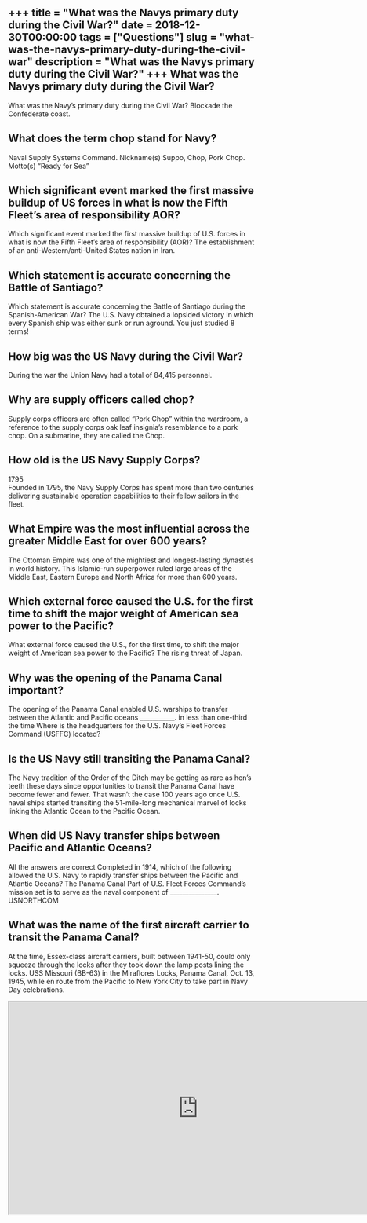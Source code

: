 +++
title = "What was the Navys primary duty during the Civil War?"
date = 2018-12-30T00:00:00
tags = ["Questions"]
slug = "what-was-the-navys-primary-duty-during-the-civil-war"
description = "What was the Navys primary duty during the Civil War?"
+++
What was the Navys primary duty during the Civil War?
-----------------------------------------------------

What was the Navy’s primary duty during the Civil War? Blockade the Confederate coast.

What does the term chop stand for Navy?
---------------------------------------

Naval Supply Systems Command. Nickname(s) Suppo, Chop, Pork Chop. Motto(s) “Ready for Sea”

Which significant event marked the first massive buildup of US forces in what is now the Fifth Fleet’s area of responsibility AOR?
----------------------------------------------------------------------------------------------------------------------------------

Which significant event marked the first massive buildup of U.S. forces in what is now the Fifth Fleet’s area of responsibility (AOR)? The establishment of an anti-Western/anti-United States nation in Iran.

Which statement is accurate concerning the Battle of Santiago?
--------------------------------------------------------------

Which statement is accurate concerning the Battle of Santiago during the Spanish-American War? The U.S. Navy obtained a lopsided victory in which every Spanish ship was either sunk or run aground. You just studied 8 terms!

How big was the US Navy during the Civil War?
---------------------------------------------

During the war the Union Navy had a total of 84,415 personnel.

Why are supply officers called chop?
------------------------------------

Supply corps officers are often called “Pork Chop” within the wardroom, a reference to the supply corps oak leaf insignia’s resemblance to a pork chop. On a submarine, they are called the Chop.

How old is the US Navy Supply Corps?
------------------------------------

1795  
Founded in 1795, the Navy Supply Corps has spent more than two centuries delivering sustainable operation capabilities to their fellow sailors in the fleet.

What Empire was the most influential across the greater Middle East for over 600 years?
---------------------------------------------------------------------------------------

The Ottoman Empire was one of the mightiest and longest-lasting dynasties in world history. This Islamic-run superpower ruled large areas of the Middle East, Eastern Europe and North Africa for more than 600 years.

Which external force caused the U.S. for the first time to shift the major weight of American sea power to the Pacific?
-----------------------------------------------------------------------------------------------------------------------

What external force caused the U.S., for the first time, to shift the major weight of American sea power to the Pacific? The rising threat of Japan.

Why was the opening of the Panama Canal important?
--------------------------------------------------

The opening of the Panama Canal enabled U.S. warships to transfer between the Atlantic and Pacific oceans \_\_\_\_\_\_\_\_\_\_\_. in less than one-third the time Where is the headquarters for the U.S. Navy’s Fleet Forces Command (USFFC) located?

Is the US Navy still transiting the Panama Canal?
-------------------------------------------------

The Navy tradition of the Order of the Ditch may be getting as rare as hen’s teeth these days since opportunities to transit the Panama Canal have become fewer and fewer. That wasn’t the case 100 years ago once U.S. naval ships started transiting the 51-mile-long mechanical marvel of locks linking the Atlantic Ocean to the Pacific Ocean.

When did US Navy transfer ships between Pacific and Atlantic Oceans?
--------------------------------------------------------------------

All the answers are correct Completed in 1914, which of the following allowed the U.S. Navy to rapidly transfer ships between the Pacific and Atlantic Oceans? The Panama Canal Part of U.S. Fleet Forces Command’s mission set is to serve as the naval component of \_\_\_\_\_\_\_\_\_\_\_\_\_\_\_. USNORTHCOM

What was the name of the first aircraft carrier to transit the Panama Canal?
----------------------------------------------------------------------------

At the time, Essex-class aircraft carriers, built between 1941-50, could only squeeze through the locks after they took down the lamp posts lining the locks. USS Missouri (BB-63) in the Miraflores Locks, Panama Canal, Oct. 13, 1945, while en route from the Pacific to New York City to take part in Navy Day celebrations.

<iframe allow="accelerometer; autoplay; clipboard-write; encrypted-media; gyroscope; picture-in-picture" allowfullscreen="" class="__youtube_prefs__  epyt-is-override  no-lazyload" data-no-lazy="1" data-origheight="433" data-origwidth="770" data-skipgform_ajax_framebjll="" height="433" id="_ytid_18356" loading="lazy" src="https://www.youtube.com/embed/LA7JLwa5XUU?enablejsapi=1&autoplay=0&cc_load_policy=0&cc_lang_pref=&iv_load_policy=1&loop=0&modestbranding=0&rel=1&fs=1&playsinline=0&autohide=2&theme=dark&color=red&controls=1&" title="YouTube player" width="770"></iframe>